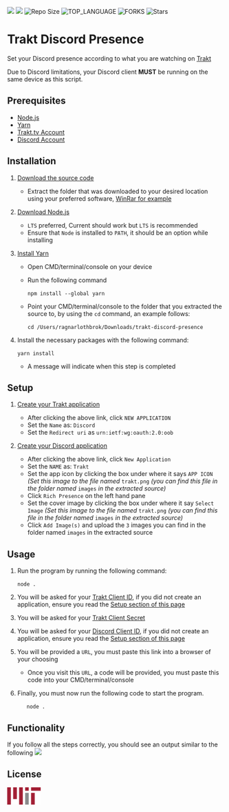 <a href="https://discord.gg/Q3ZhdRJ"><img src="https://img.shields.io/discord/495602800802398212?label=Discord&style=for-the-badge"/></a>
<a href="https://choosealicense.com/licenses/mit"><img src="https://img.shields.io/github/license/RagnarLothbrok-Odin/trakt-discord-presence.svg?style=for-the-badge"/></a>
![Repo Size](https://img.shields.io/github/languages/code-size/RagnarLothbrok-Odin/trakt-discord-presence.svg?style=for-the-badge)
![TOP_LANGUAGE](https://img.shields.io/github/languages/top/RagnarLothbrok-Odin/trakt-discord-presence.svg?style=for-the-badge)
![FORKS](https://img.shields.io/github/forks/RagnarLothbrok-Odin/trakt-discord-presence.svg?style=for-the-badge&social)
![Stars](https://img.shields.io/github/stars/RagnarLothbrok-Odin/trakt-discord-presence.svg?style=for-the-badge)
    
# Trakt Discord Presence
Set your Discord presence according to what you are watching on [Trakt](https://trakt.tv/)

Due to Discord limitations, your Discord client **MUST** be running on the same device as this script.

## Prerequisites
* [Node.js](https://nodejs.org)
* [Yarn](https://yarnpkg.com)
* [Trakt.tv Account](https://trakt.tv)
* [Discord Account](https://discord.com)

## Installation
1. [Download the source code](https://github.com/RagnarLothbrok-Odin/trakt-discord-presence/archive/refs/heads/main.zip)
    * Extract the folder that was downloaded to your desired location using your preferred software, [WinRar for example](https://www.win-rar.com)

2. [Download Node.js](https://nodejs.org) 
    * `LTS` preferred, Current should work but `LTS` is recommended
    * Ensure that `Node` is installed to `PATH`, it should be an option while installing

3. [Install Yarn](https://classic.yarnpkg.com/en/docs/install)
    * Open CMD/terminal/console on your device
    * Run the following command

          npm install --global yarn
    * Point your CMD/terminal/console to the folder that you extracted the source to, by using the `cd` command, an example follows:

          cd /Users/ragnarlothbrok/Downloads/trakt-discord-presence

4. Install the necessary packages with the following command:

       yarn install
    * A message will indicate when this step is completed

## Setup
1. [Create your Trakt application](https://trakt.tv/oauth/applications)
    * After clicking the above link, click `NEW APPLICATION`
    * Set the `Name` as: `Discord`
    * Set the `Redirect uri` as `urn:ietf:wg:oauth:2.0:oob`

2. [Create your Discord application](https://discord.com/developers/applications)
    * After clicking the above link, click `New Application`
    * Set the `NAME` as: `Trakt`
    * Set the app icon by clicking the box under where it says `APP ICON` _(Set this image to the file named_ `trakt.png` _(you can find this file in the folder named_ `images` _in the extracted source)_
    * Click `Rich Presence` on the left hand pane
    * Set the cover image by clicking the box under where it say `Select Image` _(Set this image to the file named_ `trakt.png` _(you can find this file in the folder named_ `images` _in the extracted source)_
    * Click `Add Image(s)` and upload the `3` images you can find in the folder named `images` in the extracted source

## Usage
1. Run the program by running the following command:

       node .

2. You will be asked for your [Trakt Client ID](https://trakt.tv/oauth/applications), if you did not create an application, ensure you read the [Setup section of this page](https://github.com/RagnarLothbrok-Odin/trakt-discord-presence/blob/main/README.md#setup)

3. You will be asked for your [Trakt Client Secret](https://trakt.tv/oauth/applications)

4. You will be asked for your [Discord Client ID](https://discord.com/developers/applications), if you did not create an application, ensure you read the [Setup section of this page](https://github.com/RagnarLothbrok-Odin/trakt-discord-presence/blob/main/README.md#setup)

5. You will be provided a `URL`, you must paste this link into a browser of your choosing
    * Once you visit this `URL`, a code will be provided, you must paste this code into your CMD/terminal/console
    
6. Finally, you must now run the following code to start the program.

          node .

## Functionality
If you follow all the steps correctly, you should see an output similar to the following
<img src="https://raw.githubusercontent.com/RagnarLothbrok-Odin/trakt-discord-presence/main/example.png">

## License
<a href="https://choosealicense.com/licenses/mit/"><img src="https://raw.githubusercontent.com/johnturner4004/readme-generator/master/src/components/assets/images/mit.svg" height=40 /></a>